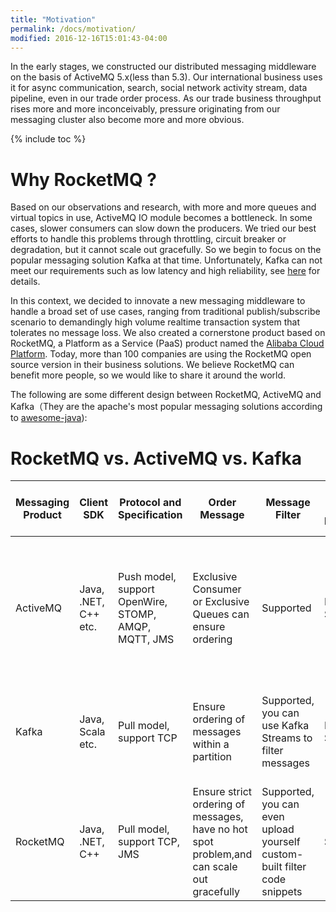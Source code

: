 ```yaml
---
title: "Motivation"
permalink: /docs/motivation/
modified: 2016-12-16T15:01:43-04:00
---
```


In the early stages, we constructed our distributed messaging middleware on the basis of ActiveMQ 5.x(less than 5.3). Our international business uses it for async communication, search, social network activity stream, data pipeline, even in our trade order process. As our trade business throughput rises more and more inconceivably, pressure originating from our messaging cluster also become more and more obvious.

{% include toc %}

# Why RocketMQ ?

Based on our observations and research, with more and more queues and virtual topics in use, ActiveMQ IO module becomes a bottleneck. In some cases, slower consumers can slow down the producers. We tried our best efforts to handle this problems through throttling, circuit breaker or degradation, but it cannot scale out gracefully. So we begin to focus on the popular messaging solution Kafka at that time. Unfortunately, Kafka can not meet our requirements such as low latency and high reliability, see [here](https://github.com/alibaba/RocketMQ/wiki/how_to_support_more_queues) for details.

In this context, we decided to innovate a new messaging middleware to handle a broad set of use cases, ranging from traditional publish/subscribe scenario to demandingly high volume realtime transaction system that tolerates no message loss. We also created a cornerstone product based on RocketMQ, a Platform as a Service (PaaS) product named the
[Alibaba Cloud Platform](https://intl.aliyun.com/). Today, more than 100 companies are using the RocketMQ open source version in their business solutions. We believe RocketMQ can benefit more people, so we would like to share it around the world.


The following are some different design between RocketMQ, ActiveMQ and Kafka（They are the apache's most popular messaging solutions according to [awesome-java](https://github.com/akullpp/awesome-java)):

# RocketMQ vs. ActiveMQ vs. Kafka


| Messaging Product|Client SDK| Protocol and Specification | Order Message  |Message Filter|Server Triggered Redelivery|Persistent Message|Retroactive Consumers|Message Priority|High Availability and Failover|Message Track|Configuration|Management and Operation Tools|
| -------|--------|--------|-----|-----|-----|-----|-----|-----|-----|-----|-----|-----|
| ActiveMQ|Java, .NET, C++ etc. |Push model, support OpenWire, STOMP, AMQP, MQTT, JMS|Exclusive Consumer or Exclusive Queues can ensure ordering|Supported|Not Supported|Supports very fast persistence using JDBC along with a high performance journal，such as levelDB, kahaDB|Supported|Supported|Supported, depending on storage,if using kahadb it requires a ZooKeeper server|Not Supported|The default configuration is low level, user need to optimize the configuration parameters|Supported|
| Kafka      | Java, Scala etc.|Pull model, support TCP|Ensure ordering of messages within a partition|Supported, you can use Kafka Streams to filter messages|Not Supported|High performance file storage|Supported offset indicate|Not Supported|Supported, requires a ZooKeeper server|Not Supported|Kafka uses key-value pairs format for configuration. These values can be supplied either from a file or programmatically.|Supported, use terminal command to expose core metrics|
| RocketMQ      |Java, .NET, C++ |Pull model, support TCP, JMS|Ensure strict ordering of messages, have no hot spot problem,and can scale out gracefully|Supported, you can even upload yourself custom-built filter code snippets|Supported|High performance and low latency file storage|Supported timestamp and offset 2 indicates|Not Supported|Supported, Master-Slave model, without another kit|Supported|Work out of box,user only need to pay attention to a few configurations|Supported, rich web and terminal command to expose core metrics|